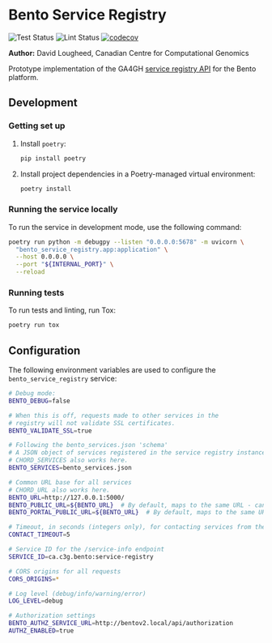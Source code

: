 # Bento Service Registry

![Test Status](https://github.com/bento-platform/bento_service_registry/workflows/Test/badge.svg)
![Lint Status](https://github.com/bento-platform/bento_service_registry/workflows/Lint/badge.svg)
[![codecov](https://codecov.io/gh/bento-platform/bento_service_registry/branch/master/graph/badge.svg)](https://codecov.io/gh/bento-platform/bento_service_registry)

**Author:** David Lougheed, Canadian Centre for Computational Genomics

Prototype implementation of the GA4GH [service registry API](https://github.com/ga4gh-discovery/ga4gh-service-registry/)
for the Bento platform.


## Development

### Getting set up

1. Install `poetry`:
   ```bash
   pip install poetry
   ```
2. Install project dependencies in a Poetry-managed virtual environment:
   ```bash
   poetry install
   ```

### Running the service locally

To run the service in development mode, use the following command:

```bash
poetry run python -m debugpy --listen "0.0.0.0:5678" -m uvicorn \
  "bento_service_registry.app:application" \
  --host 0.0.0.0 \
  --port "${INTERNAL_PORT}" \
  --reload
```

### Running tests

To run tests and linting, run Tox:

```bash
poetry run tox
```


## Configuration

The following environment variables are used to configure the 
`bento_service_registry` service:

```bash
# Debug mode:
BENTO_DEBUG=false

# When this is off, requests made to other services in the 
# registry will not validate SSL certificates.
BENTO_VALIDATE_SSL=true

# Following the bento_services.json 'schema'
# A JSON object of services registered in the service registry instance.
# CHORD_SERVICES also works here.
BENTO_SERVICES=bento_services.json

# Common URL base for all services
# CHORD_URL also works here.
BENTO_URL=http://127.0.0.1:5000/
BENTO_PUBLIC_URL=${BENTO_URL}  # By default, maps to the same URL - can be used for interpolation
BENTO_PORTAL_PUBLIC_URL=${BENTO_URL}  # By default, maps to the same URL - can be used for interpolation

# Timeout, in seconds (integers only), for contacting services from the JSON
CONTACT_TIMEOUT=5

# Service ID for the /service-info endpoint
SERVICE_ID=ca.c3g.bento:service-registry

# CORS origins for all requests
CORS_ORIGINS=*

# Log level (debug/info/warning/error)
LOG_LEVEL=debug

# Authorization settings
BENTO_AUTHZ_SERVICE_URL=http://bentov2.local/api/authorization
AUTHZ_ENABLED=true
```
